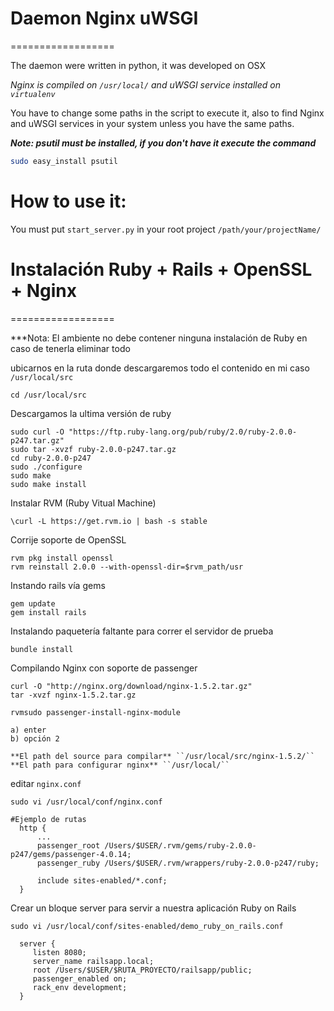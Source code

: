 # Daemon Nginx uWSGI
==================

The daemon were written in python, it was developed on OSX

*Nginx is compiled on ``/usr/local/`` and uWSGI service installed on ``virtualenv``*

You have to change some paths in the script to execute it, also to find Nginx and uWSGI services in your system unless you have the same paths.

***Note: psutil must be installed, if you don't have it execute the command***

```bash
sudo easy_install psutil
```


# How to use it:

You must put ``start_server.py`` in your root project ``/path/your/projectName/``

# Instalación Ruby + Rails + OpenSSL + Nginx
==================

***Nota: El ambiente no debe contener ninguna instalación de Ruby en caso de tenerla eliminar todo

ubicarnos en la ruta donde descargaremos todo el contenido en mi caso ``/usr/local/src``

```
cd /usr/local/src
```

Descargamos la ultima versión de ruby 

```
sudo curl -O "https://ftp.ruby-lang.org/pub/ruby/2.0/ruby-2.0.0-p247.tar.gz"
sudo tar -xvzf ruby-2.0.0-p247.tar.gz
cd ruby-2.0.0-p247
sudo ./configure
sudo make
sudo make install
```

Instalar RVM (Ruby Vitual Machine)
```
\curl -L https://get.rvm.io | bash -s stable
```

Corrije soporte de OpenSSL
```
rvm pkg install openssl
rvm reinstall 2.0.0 --with-openssl-dir=$rvm_path/usr
```

Instando rails vía gems
```
gem update
gem install rails
```


Instalando paquetería faltante para correr el servidor de prueba

```
bundle install
```

Compilando Nginx con soporte de passenger

```
curl -O "http://nginx.org/download/nginx-1.5.2.tar.gz"
tar -xvzf nginx-1.5.2.tar.gz

rvmsudo passenger-install-nginx-module

a) enter
b) opción 2 

**El path del source para compilar** ``/usr/local/src/nginx-1.5.2/``
**El path para configurar nginx** ``/usr/local/``

```
editar ``nginx.conf``

```
sudo vi /usr/local/conf/nginx.conf 
```

```
#Ejemplo de rutas
  http {
      ...
      passenger_root /Users/$USER/.rvm/gems/ruby-2.0.0-p247/gems/passenger-4.0.14;
      passenger_ruby /Users/$USER/.rvm/wrappers/ruby-2.0.0-p247/ruby;
      
      include sites-enabled/*.conf;
  }
```

Crear un bloque server para servir a nuestra aplicación Ruby on Rails

```
sudo vi /usr/local/conf/sites-enabled/demo_ruby_on_rails.conf
```

```
  server {
     listen 8080;
     server_name railsapp.local;
     root /Users/$USER/$RUTA_PROYECTO/railsapp/public;
     passenger_enabled on;
     rack_env development;
  }
```

